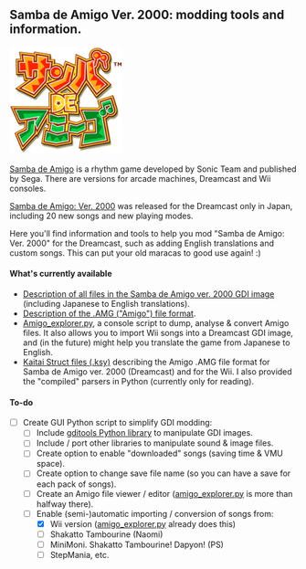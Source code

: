 ## Samba de Amigo Ver. 2000: modding tools and information.
![Samba de Amigo](docs/title.png)

[Samba de Amigo](https://en.wikipedia.org/wiki/Samba_de_amigo) is a rhythm game developed by Sonic Team and published by Sega. There are versions for arcade machines, Dreamcast and Wii consoles.

[Samba de Amigo: Ver. 2000](https://en.wikipedia.org/wiki/Samba_de_amigo#Ver._2000) was released for the Dreamcast only in Japan, including 20 new songs and new playing modes.

Here you'll find information and tools to help you mod "Samba de Amigo: Ver. 2000" for the Dreamcast, such as adding English translations and custom songs. This can put your old maracas to good use again! :)

#### What's currently available
 - [Description of all files in the Samba de Amigo ver. 2000 GDI image](docs/Samba%20de%20Amigo%20ver.%202000%20-%20list%20of%20files.txt) (including Japanese to English translations).
 - [Description of the .AMG ("Amigo") file format](docs/Samba%20de%20Amigo%20ver.%202000%20-%20AMG%20file%20format.txt).
 - [Amigo_explorer.py](/amigo_explorer), a console script to dump, analyse & convert Amigo files. It also allows you to import Wii songs into a Dreamcast GDI image, and (in the future) might help you translate the game from Japanese to English.
 - [Kaitai Struct files (.ksy)](/amigo_explorer) describing the Amigo .AMG file format for Samba de Amigo ver. 2000 (Dreamcast) and for the Wii. I also provided the "compiled" parsers in Python (currently only for reading).
 
 #### To-do
 - [ ] Create GUI Python script to simplify GDI modding:
   - [ ] Include [gditools Python library](https://sourceforge.net/projects/dcisotools/) to manipulate GDI images.
   - [ ] Include / port other libraries to manipulate sound & image files.
   - [ ] Create option to enable "downloaded" songs (saving time & VMU space).
   - [ ] Create option to change save file name (so you can have a save for each pack of songs).
   - [ ] Create an Amigo file viewer / editor ([amigo_explorer.py](/amigo_explorer) is more than halfway there).
   - [ ] Enable (semi-)automatic importing / conversion of songs from:
     - [X] Wii version ([amigo_explorer.py](/amigo_explorer) already does this)
     - [ ] Shakatto Tambourine (Naomi)
     - [ ] MiniMoni. Shakatto Tambourine! Dapyon! (PS)
     - [ ] StepMania, etc.
